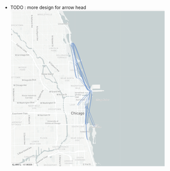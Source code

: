 * TODO : more design for arrow head
![avator](https://raw.githubusercontent.com/Asmire/Monotone-Arrowhead/master/MA/example.png)